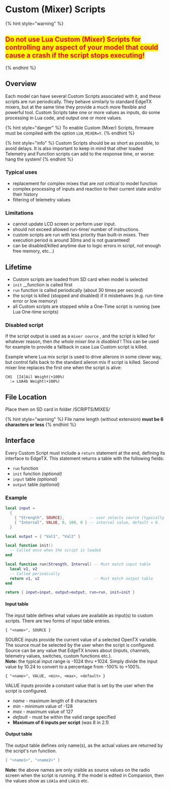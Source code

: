 # Custom (Mixer) Scripts

{% hint style="warning" %}
## <mark style="color:red;">Do not use Lua Custom (Mixer) Scripts for controlling any aspect of your model that could cause a crash if the script stops executing!</mark>
{% endhint %}

## Overview

Each model can have several Custom Scripts associated with it, and these scripts are run periodically. They behave similarly to standard EdgeTX mixers, but at the same time they provide a much more flexible and powerful tool. Custom Scripts take one or more values as inputs, do some processing in Lua code, and output one or more values.

{% hint style="danger" %}
To enable Custom (Mixer) Scripts, firmware must be compiled with the option `LUA_MIXER=Y`.
{% endhint %}

{% hint style="info" %}
Custom Scripts should be as short as possible, to avoid delays. It is also important to keep in mind that other loaded Telemetry and Function scripts can add to the response time, or worse: hang the system!
{% endhint %}

### Typical uses

* replacement for complex mixes that are _not critical_ to model function
* complex processing of inputs and reaction to their current state and/or their history
* filtering of telemetry values

### Limitations

* cannot update LCD screen or perform user input.
* should not exceed allowed run-time/ number of instructions.
* custom scripts are run with less priority than built-in mixes. Their execution period is around 30ms and is not guaranteed!
* can be disabled/killed anytime due to logic errors in script, not enough free memory, etc...)

## Lifetime

* Custom scripts are loaded from SD card when model is selected
* `init` \_\_function is called first
* `run` function is called periodically (about 30 times per second)
* the script is killed (stopped and disabled) if it misbehaves (e.g. run-time error or low memory)
* all Custom scripts are stopped while a One-Time script is running (see Lua One-time scripts)

### Disabled script

If the script output is used as a `mixer source` , and the script is killed for whatever reason, then _the whole mixer line is disabled_ ! This can be used for example to provide a fallback in case Lua Custom script is killed.

Example where Lua mix script is used to drive ailerons in some clever way, but control falls back to the standard aileron mix if script is killed. Second mixer line replaces the first one when the script is alive:

```
CH1  [I4]Ail Weight(+100%)
  := LUA4b Weight(+100%)
```

## File Location

Place them on SD card in folder /SCRIPTS/MIXES/

{% hint style="warning" %}
File name length (without extension) **must be 6 characters or less**
{% endhint %}

## Interface

Every Custom Script must include a `return` statement at the end, defining its interface to EdgeTX. This statement returns a table with the following fields:

* `run` function&#x20;
* `init` function _(optional)_
* `input` table _(optional)_
* `output` table _(optional)_





### Example

```lua
local input =
  {
    { "Strength", SOURCE},           -- user selects source (typically slider or knob)
    { "Interval", VALUE, 0, 100, 0 } -- interval value, default = 0.
  }

local output = { "Val1", "Val2" }

local function init()
  -- Called once when the script is loaded
end

local function run(Strength, Interval) -- Must match input table
  local v1, v2
  -- Called periodically
  return v1, v2                        -- Must match output table
end

return { input=input, output=output, run=run, init=init }
```

#### Input table

The input table defines what values are available as input(s) to custom scripts. There are two forms of input table entries.

```
{ "<name>", SOURCE }
```

SOURCE inputs provide the current value of a selected OpenTX variable. The source must be selected by the user when the script is configured. Source can be any value that EdgeTX knows about (inputs, channels, telemetry values, switches, custom functions etc.).\
**Note:** the typical input range is -1024 thru +1024. Simply divide the input value by 10.24 to convert to a percentage from -100% to +100%.

```
{ "<name>", VALUE, <min>, <max>, <default> }
```

VALUE inputs provide a constant value that is set by the user when the script is configured.

* _name_ - maximum length of 8 characters
* _min_ - minimum value of -128
* _max_ - maximum value of 127
* _default_ - must be within the valid range specified
* **Maximum of 6 inputs per script** (was 8 in 2.1)

#### Output table

The output table defines only name(s), as the actual values are returned by the script's run function.

```lua
{ "<name1>", "<name2>" }
```

**Note:** the above names are only visible as source values on the radio screen when the script is running. If the model is edited in Companion, then the values show as `LUA1a` and `LUA1b` etc.

